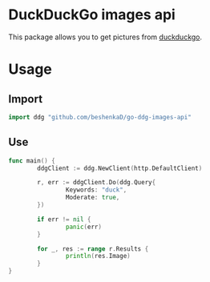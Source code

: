 # DuckDuckGo images api
This package allows you to get pictures from [duckduckgo](https://duckduckgo.com).

# Usage
## Import
```go
import ddg "github.com/beshenkaD/go-ddg-images-api"
```

## Use
```go
func main() {
        ddgClient := ddg.NewClient(http.DefaultClient)

        r, err := ddgClient.Do(ddg.Query{
                Keywords: "duck",
                Moderate: true,
        })

        if err != nil {
                panic(err)
        }

        for _, res := range r.Results {
                println(res.Image)
        }
}
```